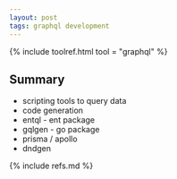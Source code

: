 ```yaml
---
layout: post
tags: graphql development
---
```


{% include toolref.html tool = "graphql" %}

## Summary

- scripting tools to query data
- code generation
- entql - ent package
- gqlgen - go package
- prisma / apollo 
- dndgen


{% include refs.md %}